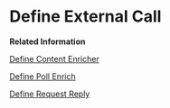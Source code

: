 <!-- loioaac251ed9f44421d97a1214bcbd054d2 -->

# Define External Call

**Related Information**  


[Define Content Enricher](define-content-enricher-8827f9f.md "")

[Define Poll Enrich](define-poll-enrich-f8c8c1d.md "Poll content from an external component and enrich the original message with it.")

[Define Request Reply](define-request-reply-dc39fdd.md "You use this step to call an external receiver system in a synchronous step and get back a response.")

